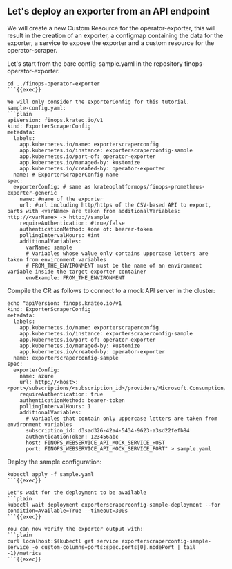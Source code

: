 ## Let's deploy an exporter from an API endpoint
We will create a new Custom Resource for the operator-exporter, this will result in the creation of an exporter, a configmap containing the data for the exporter, a service to expose the exporter and a custom resource for the operator-scraper.

Let's start from the bare config-sample.yaml in the repository finops-operator-exporter.
```plain
cd ../finops-operator-exporter
```{{exec}}

We will only consider the exporterConfig for this tutorial.
sample-config.yaml:
```plain
apiVersion: finops.krateo.io/v1
kind: ExporterScraperConfig
metadata:
  labels:
    app.kubernetes.io/name: exporterscraperconfig
    app.kubernetes.io/instance: exporterscraperconfig-sample
    app.kubernetes.io/part-of: operator-exporter
    app.kubernetes.io/managed-by: kustomize
    app.kubernetes.io/created-by: operator-exporter
  name: # ExporterScraperConfig name
spec:
  exporterConfig: # same as krateoplatformops/finops-prometheus-exporter-generic
    name: #name of the exporter
    url: #url including http/https of the CSV-based API to export, parts with <varName> are taken from additionalVariables: http://<varName> -> http://sample 
    requireAuthentication: #true/false
    authenticationMethod: #one of: bearer-token
    pollingIntervalHours: #int
    additionalVariables:
      varName: sample
      # Variables whose value only contains uppercase letters are taken from environment variables
      # FROM_THE_ENVIRONMENT must be the name of an environment variable inside the target exporter container
      envExample: FROM_THE_ENVIRONMENT
```

Compile the CR as follows to connect to a mock API server in the cluster:
```plain
echo "apiVersion: finops.krateo.io/v1
kind: ExporterScraperConfig
metadata:
  labels:
    app.kubernetes.io/name: exporterscraperconfig
    app.kubernetes.io/instance: exporterscraperconfig-sample
    app.kubernetes.io/part-of: operator-exporter
    app.kubernetes.io/managed-by: kustomize
    app.kubernetes.io/created-by: operator-exporter
  name: exporterscraperconfig-sample
spec:
  exporterConfig:
    name: azure
    url: http://<host>:<port>/subscriptions/<subscription_id>/providers/Microsoft.Consumption/usageDetails
    requireAuthentication: true
    authenticationMethod: bearer-token
    pollingIntervalHours: 1
    additionalVariables:
      # Variables that contain only uppercase letters are taken from environment variables
      subscription_id: d3sad326-42a4-5434-9623-a3sd22fefb84
      authenticationToken: 123456abc
      host: FINOPS_WEBSERVICE_API_MOCK_SERVICE_HOST
      port: FINOPS_WEBSERVICE_API_MOCK_SERVICE_PORT" > sample.yaml
```

Deploy the sample configuration:
```plain
kubectl apply -f sample.yaml
```{{exec}}

Let's wait for the deployment to be available
```plain
kubectl wait deployment exporterscraperconfig-sample-deployment --for condition=Available=True --timeout=300s
```{{exec}}

You can now verify the exporter output with:
```plain
curl localhost:$(kubectl get service exporterscraperconfig-sample-service -o custom-columns=ports:spec.ports[0].nodePort | tail -1)/metrics 
```{{exec}}
